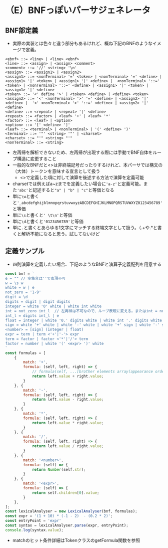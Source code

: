 # （E）BNFっぽいパーサジェネレータ

## BNF部定義

* 実際の実装とは色々と違う部分もあるけれど、概ね下記のBNFのようなイメージで定義。

```bnf
<ebnf> ::= <line> | <line> <ebnf>
<line> ::= <assign> | <assign> <comment>
<comment> ::= '//' <string> '\n'
<assign> ::= <assign1> | <assign2>
<assign1> ::= <nonTerminal> '=' <token> | <nonTerminal> '=' <define> | <assign1> '|' <token> | <assign1> '|' <define> |  <nonTerminal> '::=' <token> | <nonTerminal> '::=' <define> | <assign1> '|' <token> | <assign1> '|' <define>
<token> ::= '<' define '>' | <token> <define> | <define> <token>
<assign2> ::= '<' <nonTerminal> '>' '=' <define> | <assign2> '|' <define> |  '<' <nonTerminal> '>' '::=' <define> | <assign2> '|' <define>
<define> ::= <repeat> | <repeat> '|' <define>
<repeat> ::= <factor> | <leaf> '+' | <leaf> '*'
<factor> ::= <leaf> | <option>
<option> ::= '[' <define> ']'
<leaf> ::= <terminal> | <nonTerminal> | '(' <define> ')'
<terminal> ::= '"' <string> '"' | <charset>
<charset> ::= "'" <string> "'"
<nonTerminal> ::= <string>
```

* 左再帰を解析できないため、左再帰が出現する際には手動でBNF自体をループ構造に変更すること
* 一般的なBNFだと<>は非終端記号だったりするけれど、本パーサでは構文の（大体）トークンを意味する宣言として扱う
  * <>で定義した項に対して演算を後述する方法で演算を定義可能
* charsetでは例えばa~zまでを定義したい場合に`'a-z'`と定義可能。また`'abc'`と記述すると`"a" | "b" | "c"`と等価となる
* 単に`\w`と書くと`'_abcdefghijklmnopqrstuvwxyzABCDEFGHIJKLMNOPQRSTUVWXYZ0123456789'`と等価
* 単に`\s`と書くと`' \t\n'`と等価
* 単に`\d`と書くと`'0123456789'`と等価
* 単に`.`と書くとあらゆる1文字にマッチする終端文字として扱う。（.+や.*と書くと解析不能になると思う。試してないけど

## 定義サンプル

* 四則演算を定義したい場合、下記のようなBNFと演算子定義配列を用意する

```js
const bnf = `
e = "" // 空集合は''で表現不可
w = \s w
white = w | e
not_zero = '1-9'
digit = \d
digits = digit | digit digits
integer = white '0' white | white int white
int = not_zero int_l  // 左再帰は不可なので、ループ表現に変える。またはint = not_zero digits*とする
int_l = digits int_l | e
float = integer | white '0.' digits white | white int '.' digits white
sign = white '+' white | white '-' white | white '+' sign | white '-' sign
<number> = [sign] (integer | float)
expr = term | term <'+'|'-'> expr
term = factor | factor <'*'|'/'> term
factor = number | white '(' <expr> ')' white
`
const formulas = [
    {
        match: '+',
        formula: (self, left, right) => {
            // formula(self, ...[brother elements array(appearance order)])
            return left.value + right.value;
        }
    }, {
        match: '-',
        formula: (self, left, right) => {
            return left.value - right.value;
        }
    }, {
        match: '*',
        formula: (self, left, right) => {
            return left.value * right.value;
        }
    }, {
        match: '/',
        formula: (self, left, right) => {
            return left.value / right.value;
        }
    }, {
        match: '<number>',
        formula: (self) => {
            return Number(self.str);
        }
    }, {
        match: '<expr>',
        formula: (self) => {
            return self.children[0].value;
        }
    },
];
const lexicalAnalyser = new LexicalAnalyser(bnf, formulas);
const expr = '(1 + 10) * (-1 - 2)  - (0.2 * 2)';
const entryPoint = 'expr'
const syntax = lexicalAnalyser.parse(expr, entryPoint);
console.log(syntax.value);
```

* matchのヒット条件詳細はTokenクラスのgetFormula関数を参照
